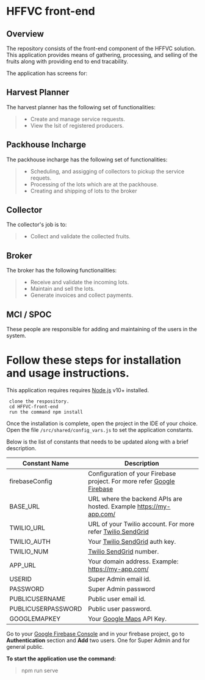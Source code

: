 # HFFVC front-end

## Overview
The repository consists of the front-end component of the HFFVC solution. This application provides means of gathering, processing, and selling of the fruits along with providing end to end tracability.

The application has screens for:

## Harvest Planner
The harvest planner has the following set of functionalities:
>- Create and manage service requests.
>- View the lsit of registered producers.

## Packhouse Incharge
The packhouse incharge has the following set of functionalities:
>- Scheduling, and assigging of collectors to pickup the service requets.
>- Processing of the lots which are at the packhouse.
>- Creating and shipping of lots to the broker

## Collector
The collector's job is to:
>- Collect and validate the collected fruits.

## Broker
The broker has the following functionalities:
>- Receive and validate the incoming lots.
>- Maintain and sell the lots.
>- Generate invoices and collect payments.

## MCI / SPOC
These people are responsible for adding and maintaining of the users in the system. 


# Follow these steps for installation and usage instructions.
This application requires requires [Node.js](https://nodejs.org/) v10+ installed.

```
 clone the respository.
 cd HFFVC-front-end
 run the command npm install
```

Once the installation is complete, open the project in the IDE of your choice.
Open the file `/src/shared/config_vars.js` to set the application constants.

Below is the list of constants that needs to be updated along with a brief description.


| Constant Name | Description |
| ------ | ------ |
| firebaseConfig | Configuration of your Firebase project. For more refer [Google Firebase ](https://firebase.google.com/)|
|BASE_URL|URL where the backend APIs are hosted. Example https://my-app.com/ |
|TWILIO_URL|URL of your Twilio account. For more refer [Twilio SendGrid](https://sendgrid.com)|
|TWILIO_AUTH|Your [Twilio SendGrid](https://sendgrid.com) auth key. |
|TWILIO_NUM|[Twilio SendGrid](https://sendgrid.com) number.|
|APP_URL|Your domain address. Example: https://my-app.com/ |
|USERID|Super Admin email id.|
|PASSWORD|Super Admin password|
|PUBLICUSERNAME|Public user email id.|
|PUBLICUSERPASSWORD|Public user password.|
|GOOGLEMAPKEY|Your [Google Maps](https://developers.google.com/maps/documentation/javascript/get-api-key) API Key.|


Go to your [Google Firebase Console](console.firebase.com) and in your firebase project, go to **Authentication** section and **Add** two users. One for Super Admin and for general public.

**To start the application use the command:**
> npm run serve


